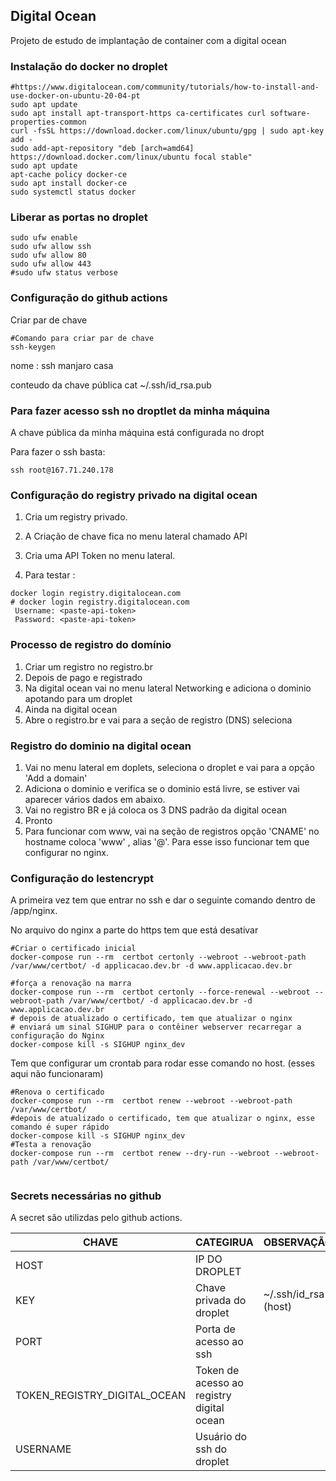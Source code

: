 ## Digital Ocean

Projeto de estudo de implantação de container com a digital ocean


### Instalação do docker no droplet

```
#https://www.digitalocean.com/community/tutorials/how-to-install-and-use-docker-on-ubuntu-20-04-pt
sudo apt update
sudo apt install apt-transport-https ca-certificates curl software-properties-common
curl -fsSL https://download.docker.com/linux/ubuntu/gpg | sudo apt-key add -
sudo add-apt-repository "deb [arch=amd64] https://download.docker.com/linux/ubuntu focal stable"
sudo apt update
apt-cache policy docker-ce
sudo apt install docker-ce
sudo systemctl status docker
```


### Liberar as portas no droplet

```
sudo ufw enable
sudo ufw allow ssh
sudo ufw allow 80
sudo ufw allow 443
#sudo ufw status verbose
```


### Configuração do github actions

Criar par de chave 
```
#Comando para criar par de chave
ssh-keygen
```


nome : ssh manjaro casa

conteudo da chave pública cat ~/.ssh/id_rsa.pub
    


### Para fazer acesso ssh no droptlet da minha máquina

A chave pública da minha máquina está configurada no dropt

Para fazer o ssh basta:

```
ssh root@167.71.240.178
```

### Configuração do registry privado na digital ocean

1. Cria um registry privado.
2. A Criação de chave fica no menu  lateral chamado API
3. Cria uma API Token no menu lateral.

4. Para testar :

```
docker login registry.digitalocean.com
# docker login registry.digitalocean.com
 Username: <paste-api-token>
 Password: <paste-api-token>
```


### Processo de registro do domínio

1. Criar um registro no registro.br
2. Depois de pago e registrado 
3. Na digital ocean vai no menu lateral Networking e adiciona o dominio apotando para um droplet
4. Ainda na digital ocean 
5. Abre o registro.br e vai para a seção de registro (DNS) seleciona 



### Registro do dominio na digital ocean

1. Vai no menu lateral em doplets, seleciona o droplet e vai para a opção 'Add a domain'
2. Adiciona o dominio e verifica se o dominio está livre, se estiver vai aparecer vários dados em abaixo.
3. Vai no registro BR e já coloca os 3 DNS padrão da digital ocean
4. Pronto
5. Para funcionar com www, vai na seção de registros opção 'CNAME' no hostname coloca 'www' , alias '@'. Para esse isso funcionar tem que configurar no nginx.


### Configuração do lestencrypt

A primeira vez tem que entrar no ssh e dar o seguinte comando dentro de /app/nginx.

No arquivo do nginx a parte do https tem que está desativar

```
#Criar o certificado inicial
docker-compose run --rm  certbot certonly --webroot --webroot-path /var/www/certbot/ -d applicacao.dev.br -d www.applicacao.dev.br

#força a renovação na marra
docker-compose run --rm  certbot certonly --force-renewal --webroot --webroot-path /var/www/certbot/ -d applicacao.dev.br -d www.applicacao.dev.br
# depois de atualizado o certificado, tem que atualizar o nginx
# enviará um sinal SIGHUP para o contêiner webserver recarregar a configuração do Nginx
docker-compose kill -s SIGHUP nginx_dev
```

Tem que configurar um crontab para rodar esse comando no host. (esses aqui não funcionaram) 

```
#Renova o certificado
docker-compose run --rm  certbot renew --webroot --webroot-path /var/www/certbot/
#depois de atualizado o certificado, tem que atualizar o nginx, esse comando é super rápido
docker-compose kill -s SIGHUP nginx_dev 
#Testa a renovação
docker-compose run --rm  certbot renew --dry-run --webroot --webroot-path /var/www/certbot/
 
```




### Secrets necessárias no github 

A secret são utilizdas pelo github actions.

| CHAVE | CATEGIRUA     | OBSERVAÇÃO           |
|------|---------------|----------------------|
| HOST | IP DO DROPLET |                      |
| KEY  | Chave privada do droplet | ~/.ssh/id_rsa (host) |
| PORT     | Porta de acesso ao ssh | |
| TOKEN_REGISTRY_DIGITAL_OCEAN     |Token de acesso ao registry digital ocean | |
| USERNAME     |Usuário do ssh do droplet | |

